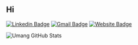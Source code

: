 ## Hi

[![Linkedin Badge](https://img.shields.io/badge/-LinkedIn-0096c7?style=for-the-badge&logo=Linkedin&logoColor=white&link=https://www.linkedin.com/in/umangraval13/)](https://www.linkedin.com/in/darshkpatel/)
[![Gmail Badge](https://img.shields.io/badge/-Gmail-ef233c?style=for-the-badge&logo=Gmail&logoColor=white&link=mailto:umangraval2000@gmail.com)](mailto:darshkpatel@gmail.com)
[![Website Badge](https://img.shields.io/badge/Website-F38020?style=for-the-badge&logo=icloud&logoColor=white)](https://umangraval.tech)

![Umang GitHub Stats](https://github-readme-stats.vercel.app/api?username=umangraval&count_private=true&show_icons=true&include_all_commits=true)
